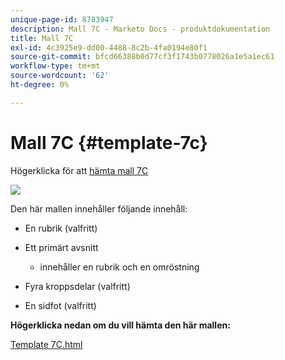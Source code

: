 ```yaml
---
unique-page-id: 8783947
description: Mall 7C - Marketo Docs - produktdokumentation
title: Mall 7C
exl-id: 4c3925e9-dd00-4488-8c2b-4fa0194e80f1
source-git-commit: bfcd66388b0d77cf3f1743b0778026a1e5a1ec61
workflow-type: tm+mt
source-wordcount: '62'
ht-degree: 0%

---
```


# Mall 7C {#template-7c}

Högerklicka för att [hämta mall 7C](https://experienceleague.adobe.com/landing/marketo/lp-templates/template-7c.html)

![](assets/image2015-7-29-14-3a37-3a3.png)

Den här mallen innehåller följande innehåll:

* En rubrik (valfritt)
* Ett primärt avsnitt

   * innehåller en rubrik och en omröstning

* Fyra kroppsdelar (valfritt)
* En sidfot (valfritt)

**Högerklicka nedan om du vill hämta den här mallen:**

[Template 7C.html](https://experienceleague.adobe.com/landing/marketo/lp-templates/template-7c.html)

